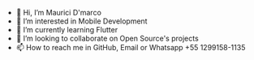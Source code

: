 - 👋 Hi, I’m Maurici D'marco
- 👀 I’m interested in Mobile Development
- 🌱 I’m currently learning Flutter
- 💞️ I’m looking to collaborate on Open Source's projects
- 📫 How to reach me in GitHub, Email or Whatsapp +55 1299158-1135

<!---
MauriciDmarc/MauriciDmarc is a ✨ special ✨ repository because its `README.md` (this file) appears on your GitHub profile.
You can click the Preview link to take a look at your changes.
--->
